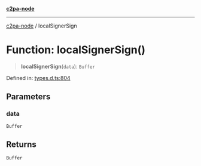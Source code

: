 [**c2pa-node**](../README.md)

***

[c2pa-node](../README.md) / localSignerSign

# Function: localSignerSign()

> **localSignerSign**(`data`): `Buffer`

Defined in: [types.d.ts:804](https://github.com/contentauth/c2pa-node-v2/blob/5303c5fd1e9a72d23f327699b48a7620e901a41c/js-src/types.d.ts#L804)

## Parameters

### data

`Buffer`

## Returns

`Buffer`
